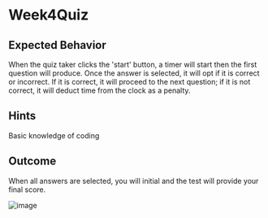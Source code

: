 # Week4Quiz
## Expected Behavior

When the quiz taker clicks the 'start' button, a timer will start then the first question will produce.
Once the answer is selected, it will opt if it is correct or incorrect. If it is correct, it will proceed to the next question; if it is not correct, it will deduct time from the clock as a penalty.

## Hints

Basic knowledge of coding

## Outcome

When all answers are selected, you will initial and the test will provide your final score.



![image](https://user-images.githubusercontent.com/92769029/144178412-2619d39b-6bbb-4b41-9cb6-205eed0f8ef5.png)
